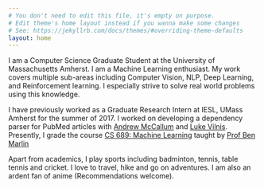 ```yaml
---
# You don't need to edit this file, it's empty on purpose.
# Edit theme's home layout instead if you wanna make some changes
# See: https://jekyllrb.com/docs/themes/#overriding-theme-defaults
layout: home
---
```

I am a Computer Science Graduate Student at the University of Massachusetts Amherst. I am a Machine Learning enthusiast. My work covers multiple sub-areas including Computer Vision, NLP, Deep Learning, and Reinforcement learning. I especially strive to solve real world problems using this knowledge.

I have previously worked as a Graduate Research Intern at IESL, UMass Amherst for the summer of 2017. I worked on developing a dependency parser for PubMed articles with <a href="https://people.cs.umass.edu/~mccallum/">Andrew McCallum</a> and <a href="https://people.cs.umass.edu/~luke/">Luke Vilnis</a>. Presently, I grade the course [CS 689: Machine Learning](http://openscholar.cs.umass.edu/marlin/classes/compsci-689-machine-learning) taught by [Prof Ben Marlin](https://people.cs.umass.edu/~marlin/index.shtml)

Apart from academics, I play sports including badminton, tennis, table tennis and cricket. I love to travel, hike and go on adventures. I am also an ardent fan of anime (Recommendations welcome).
<!-- ![My helpful screenshot](/imgs/profile.jpg) -->
